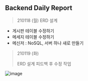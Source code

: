 ## Backend Daily Report

> 210118 (월)
> ERD 설계

- 게시판 테이블 수정하기
- 메세지 테이블 수정하기
- 메신저 : NoSQL, 서버 하나 새로 만들기



> 210119 (화)
>
> ERD 설계 피드백 후 수정 작업

![image](https://user-images.githubusercontent.com/18069587/105013352-82b3c580-5a82-11eb-8c13-7921c9a389cd.png)